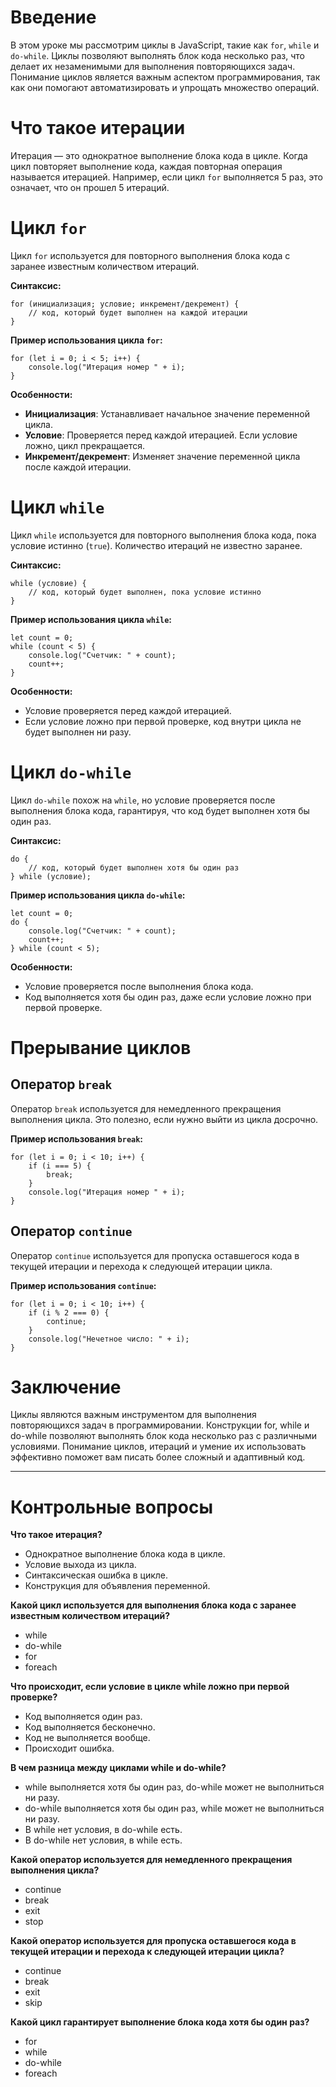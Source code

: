 # Введение

В этом уроке мы рассмотрим циклы в JavaScript, такие как `for`, `while` и `do-while`. Циклы позволяют выполнять блок кода несколько раз, что делает их незаменимыми для выполнения повторяющихся задач. Понимание циклов является важным аспектом программирования, так как они помогают автоматизировать и упрощать множество операций.

# Что такое итерации

Итерация — это однократное выполнение блока кода в цикле. Когда цикл повторяет выполнение кода, каждая повторная операция называется итерацией. Например, если цикл `for` выполняется 5 раз, это означает, что он прошел 5 итераций.

# Цикл `for`

Цикл `for` используется для повторного выполнения блока кода с заранее известным количеством итераций.

**Синтаксис:**

```
for (инициализация; условие; инкремент/декремент) {
    // код, который будет выполнен на каждой итерации
}
```

**Пример использования цикла `for`:**

```
for (let i = 0; i < 5; i++) {
    console.log("Итерация номер " + i);
}
```

**Особенности:**
- **Инициализация**: Устанавливает начальное значение переменной цикла.
- **Условие**: Проверяется перед каждой итерацией. Если условие ложно, цикл прекращается.
- **Инкремент/декремент**: Изменяет значение переменной цикла после каждой итерации.

# Цикл `while`

Цикл `while` используется для повторного выполнения блока кода, пока условие истинно (`true`). Количество итераций не известно заранее.

**Синтаксис:**

```
while (условие) {
    // код, который будет выполнен, пока условие истинно
}
```

**Пример использования цикла `while`:**

```
let count = 0;
while (count < 5) {
    console.log("Счетчик: " + count);
    count++;
}
```

**Особенности:**
- Условие проверяется перед каждой итерацией.
- Если условие ложно при первой проверке, код внутри цикла не будет выполнен ни разу.

# Цикл `do-while`

Цикл `do-while` похож на `while`, но условие проверяется после выполнения блока кода, гарантируя, что код будет выполнен хотя бы один раз.

**Синтаксис:**

```
do {
    // код, который будет выполнен хотя бы один раз
} while (условие);
```

**Пример использования цикла `do-while`:**

```
let count = 0;
do {
    console.log("Счетчик: " + count);
    count++;
} while (count < 5);
```

**Особенности:**
- Условие проверяется после выполнения блока кода.
- Код выполняется хотя бы один раз, даже если условие ложно при первой проверке.

# Прерывание циклов

## Оператор `break`

Оператор `break` используется для немедленного прекращения выполнения цикла. Это полезно, если нужно выйти из цикла досрочно.

**Пример использования `break`:**

```
for (let i = 0; i < 10; i++) {
    if (i === 5) {
        break;
    }
    console.log("Итерация номер " + i);
}
```

## Оператор `continue`

Оператор `continue` используется для пропуска оставшегося кода в текущей итерации и перехода к следующей итерации цикла.

**Пример использования `continue`:**

```
for (let i = 0; i < 10; i++) {
    if (i % 2 === 0) {
        continue;
    }
    console.log("Нечетное число: " + i);
}
```

# Заключение

Циклы являются важным инструментом для выполнения повторяющихся задач в программировании. Конструкции for, while и do-while позволяют выполнять блок кода несколько раз с различными условиями. Понимание циклов, итераций и умение их использовать эффективно поможет вам писать более сложный и адаптивный код.

***

# Контрольные вопросы

**Что такое итерация?**
- Однократное выполнение блока кода в цикле.
- Условие выхода из цикла.
- Синтаксическая ошибка в цикле.
- Конструкция для объявления переменной.

**Какой цикл используется для выполнения блока кода с заранее известным количеством итераций?**
-  while
- do-while
- for
- foreach

**Что происходит, если условие в цикле while ложно при первой проверке?**
- Код выполняется один раз.
- Код выполняется бесконечно.
- Код не выполняется вообще.
- Происходит ошибка.

**В чем разница между циклами while и do-while?**
- while выполняется хотя бы один раз, do-while может не выполниться ни разу.
- do-while выполняется хотя бы один раз, while может не выполниться ни разу.
- В while нет условия, в do-while есть.
- В do-while нет условия, в while есть.

**Какой оператор используется для немедленного прекращения выполнения цикла?**
- continue
- break
- exit
- stop

**Какой оператор используется для пропуска оставшегося кода в текущей итерации и перехода к следующей итерации цикла?**
- continue
- break
- exit
- skip

**Какой цикл гарантирует выполнение блока кода хотя бы один раз?**
- for
- while
- do-while
- foreach
